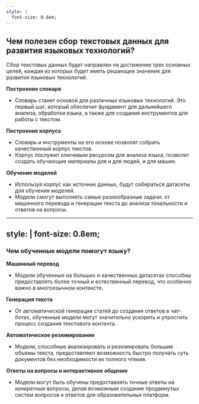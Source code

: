 ```yaml
---
style: |
  font-size: 0.8em;
---
```


## Чем полезен сбор текстовых данных для развития языковых технологий?

Сбор текстовых данных будет направлен на достижение трех основных целей, каждая из которых будет иметь решающее значение для развития языковых технологий:

<v-click>

**Построение словаря**
- Словарь станет основой для различных языковых технологий. Это первый шаг, который обеспечит фундамент для дальнейшего анализа, обработки языка, а также для создания инструментов для работы с текстом.

</v-click>

<v-click>

**Построение корпуса**
- Словарь и инструменты на его основе позволят собрать качественный корпус текстов.
- Корпус послужит ключевым ресурсом для анализа языка, позволит создать обучающие материалы для и для людей, и для машин.  

</v-click>

<v-click>

**Обучение моделей**
- Используя корпус как источник данных, будут собираться датасеты для обучения моделей. 
- Модели смогут выполнять самые разнообразные задачи: от машинного перевода и генерации текста до анализа тональности и ответов на вопросы. 

</v-click>


---
style: |
  font-size: 0.8em;
---

### Чем обученные модели помогут языку?

<v-click>

**Машинный перевод**
- Модели обученные на больших и качественных датасетах способны предоставлять более точный и естественный перевод, что особенно важно в многоязычном контексте.

</v-click>

<v-click>

**Генерация текста**
- От автоматической генерации статей до создания ответов в чат-ботах, обученные модели могут значительно ускорить и упростить процесс создания текстового контента.

</v-click>

<v-click>

**Автоматическое резюмирование**
- Модели, способные анализировать и резюмировать большие объемы текста, предоставляют возможность быстро получать суть документов без необходимости их полного чтения.

</v-click>


<v-click>

**Ответы на вопросы и интерактивное общение**
- Модели могут быть обучены предоставлять точные ответы на конкретные вопросы, делая возможным создание продвинутых систем вопросов и ответов для образовательных платформ.

</v-click>
